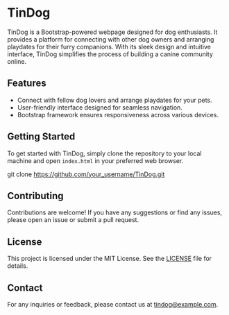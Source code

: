 # TinDog

TinDog is a Bootstrap-powered webpage designed for dog enthusiasts. It provides a platform for connecting with other dog owners and arranging playdates for their furry companions. With its sleek design and intuitive interface, TinDog simplifies the process of building a canine community online.

## Features

- Connect with fellow dog lovers and arrange playdates for your pets.
- User-friendly interface designed for seamless navigation.
- Bootstrap framework ensures responsiveness across various devices.

## Getting Started

To get started with TinDog, simply clone the repository to your local machine and open `index.html` in your preferred web browser.

git clone https://github.com/your_username/TinDog.git


## Contributing

Contributions are welcome! If you have any suggestions or find any issues, please open an issue or submit a pull request.

## License

This project is licensed under the MIT License. See the [LICENSE](LICENSE) file for details.

## Contact

For any inquiries or feedback, please contact us at [tindog@example.com](mailto:tindog@example.com).


